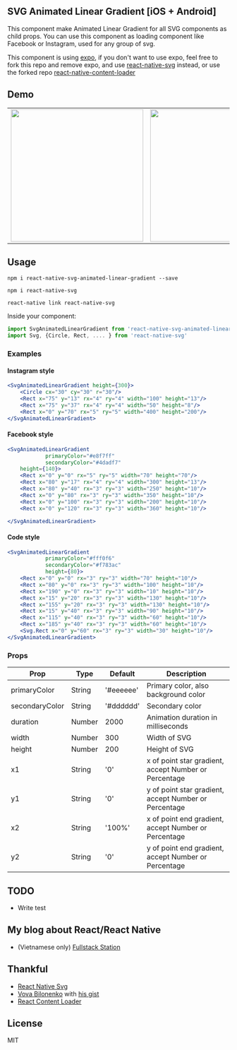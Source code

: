 ## SVG Animated Linear Gradient [iOS + Android]

This component make Animated Linear Gradient for all SVG components as child props. You can use this component as loading component like Facebook or Instagram, used for any group of svg.

This component is using [expo](https://expo.io), if you don't want to use expo, feel free to fork this repo and remove expo, and use [react-native-svg](https://github.com/react-native-community/react-native-svg) instead, or use the forked repo [react-native-content-loader](https://github.com/aschenkel/react-native-content-loader)

## Demo
<table>
<tr><td>
<img src="https://raw.githubusercontent.com/virusvn/react-native-svg-animated-linear-gradient/master/images/demo-svg-animated-linear-gradient.gif" width="300"></td><td>
<img src="https://raw.githubusercontent.com/virusvn/react-native-svg-animated-linear-gradient/master/images/demo-svg-animated-linear-gradient-angle.gif" width="300">
</td>
</tr>
</table>

## Usage
`npm i react-native-svg-animated-linear-gradient --save`

`npm i react-native-svg`

`react-native link react-native-svg`

Inside your component:
```js
import SvgAnimatedLinearGradient from 'react-native-svg-animated-linear-gradient'
import Svg, {Circle, Rect, .... } from 'react-native-svg'
```
### Examples

#### Instagram style
```jsx
<SvgAnimatedLinearGradient height={300}>
    <Circle cx="30" cy="30" r="30"/>
    <Rect x="75" y="13" rx="4" ry="4" width="100" height="13"/>
    <Rect x="75" y="37" rx="4" ry="4" width="50" height="8"/>
    <Rect x="0" y="70" rx="5" ry="5" width="400" height="200"/>
</SvgAnimatedLinearGradient>
```

#### Facebook style

```jsx
<SvgAnimatedLinearGradient
            primaryColor="#e8f7ff"
            secondaryColor="#4dadf7"
    height={140}>
    <Rect x="0" y="0" rx="5" ry="5" width="70" height="70"/>
    <Rect x="80" y="17" rx="4" ry="4" width="300" height="13"/>
    <Rect x="80" y="40" rx="3" ry="3" width="250" height="10"/>
    <Rect x="0" y="80" rx="3" ry="3" width="350" height="10"/>
    <Rect x="0" y="100" rx="3" ry="3" width="200" height="10"/>
    <Rect x="0" y="120" rx="3" ry="3" width="360" height="10"/>

</SvgAnimatedLinearGradient>
```
#### Code style

```jsx
<SvgAnimatedLinearGradient
            primaryColor="#fff0f6"
            secondaryColor="#f783ac"
            height={80}>
    <Rect x="0" y="0" rx="3" ry="3" width="70" height="10"/>
    <Rect x="80" y="0" rx="3" ry="3" width="100" height="10"/>
    <Rect x="190" y="0" rx="3" ry="3" width="10" height="10"/>
    <Rect x="15" y="20" rx="3" ry="3" width="130" height="10"/>
    <Rect x="155" y="20" rx="3" ry="3" width="130" height="10"/>
    <Rect x="15" y="40" rx="3" ry="3" width="90" height="10"/>
    <Rect x="115" y="40" rx="3" ry="3" width="60" height="10"/>
    <Rect x="185" y="40" rx="3" ry="3" width="60" height="10"/>
    <Svg.Rect x="0" y="60" rx="3" ry="3" width="30" height="10"/>
</SvgAnimatedLinearGradient>
```
### Props

| Prop           | Type   | Default   | Description                                           |
| -------------- | ------ | --------- | ----------------------------------------------------- |
| primaryColor   | String | '#eeeeee' | Primary color, also background color                  |
| secondaryColor | String | '#dddddd' | Secondary color                                       |
| duration       | Number | 2000      | Animation duration in milliseconds                    |
| width          | Number | 300       | Width of SVG                                          |
| height         | Number | 200       | Height of SVG                                         |
| x1             | String | '0'       | x of point star gradient, accept Number or Percentage |
| y1             | String | '0'       | y of point star gradient, accept Number or Percentage |
| x2             | String | '100%'    | x of point end gradient, accept Number or Percentage  |
| y2             | String | '0'       | y of point end gradient, accept Number or Percentage  |

## TODO
- Write test

## My blog about React/React Native 
- (Vietnamese only) [Fullstack Station](https://fullstackstation.com/category/lap-trinh/javascript/react/)

## Thankful

- [React Native Svg](https://github.com/react-native-community/react-native-svg)
- [Vova Bilonenko](https://github.com/delfrrr) with [his gist](https://gist.github.com/delfrrr/0ef8871c6c4630b406e73fb66c091cf0)
- [React Content Loader](https://github.com/danilowoz/react-content-loader)

## License

MIT
